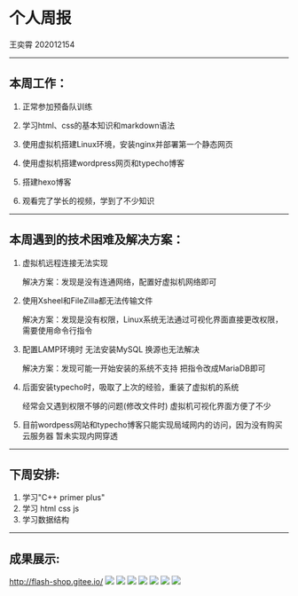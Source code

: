 # 个人周报
王奕霄 202012154

---

## 本周工作：

1. 正常参加预备队训练

2. 学习html、css的基本知识和markdown语法

3. 使用虚拟机搭建Linux环境，安装nginx并部署第一个静态网页

4. 使用虚拟机搭建wordpress网页和typecho博客

5. 搭建hexo博客

6. 观看完了学长的视频，学到了不少知识

---

## 本周遇到的技术困难及解决方案：

1. 虚拟机远程连接无法实现

   解决方案：发现是没有连通网络，配置好虚拟机网络即可
   
2. 使用Xsheel和FileZilla都无法传输文件

   解决方案：发现是没有权限，Linux系统无法通过可视化界面直接更改权限，需要使用命令行指令

3. 配置LAMP环境时 无法安装MySQL 换源也无法解决
   
   解决方案：发现可能一开始安装的系统不支持 把指令改成MariaDB即可

4. 后面安装typecho时，吸取了上次的经验，重装了虚拟机的系统

   经常会又遇到权限不够的问题(修改文件时)  虚拟机可视化界面方便了不少
   
5. 目前wordpess网站和typecho博客只能实现局域网内的访问，因为没有购买云服务器
   暂未实现内网穿透

---

## 下周安排:

1. 学习"C++ primer plus"
2. 学习 html css js
3. 学习数据结构

---

## 成果展示:

http://flash-shop.gitee.io/
![](https://github.com/Homie6324/NEUQ-ACMClub2020-Jishu-weekly/blob/main/%E7%8E%8B%E5%A5%95%E9%9C%84/%E5%B1%8F%E5%B9%95%E6%88%AA%E5%9B%BE%202021-01-12%20123844.jpg)
![](https://github.com/Homie6324/NEUQ-ACMClub2020-Jishu-weekly/blob/main/%E7%8E%8B%E5%A5%95%E9%9C%84/%E5%B1%8F%E5%B9%95%E6%88%AA%E5%9B%BE%202021-01-12%20131922.jpg)
![](https://github.com/Homie6324/NEUQ-ACMClub2020-Jishu-weekly/blob/main/%E7%8E%8B%E5%A5%95%E9%9C%84/%E5%B1%8F%E5%B9%95%E6%88%AA%E5%9B%BE%202021-01-12%20133701.jpg)
![](https://github.com/Homie6324/NEUQ-ACMClub2020-Jishu-weekly/blob/main/%E7%8E%8B%E5%A5%95%E9%9C%84/QQ%E6%88%AA%E5%9B%BE20210114192108.png)
![](https://github.com/Homie6324/NEUQ-ACMClub2020-Jishu-weekly/blob/main/%E7%8E%8B%E5%A5%95%E9%9C%84/%E5%B1%8F%E5%B9%95%E6%88%AA%E5%9B%BE%202021-01-12%20183420.jpg)
![](https://github.com/Homie6324/NEUQ-ACMClub2020-Jishu-weekly/blob/main/%E7%8E%8B%E5%A5%95%E9%9C%84/%E5%B1%8F%E5%B9%95%E6%88%AA%E5%9B%BE%202021-01-21%20115952.jpg)
![](https://github.com/Homie6324/NEUQ-ACMClub2020-Jishu-weekly/blob/main/%E7%8E%8B%E5%A5%95%E9%9C%84/QQ%E6%88%AA%E5%9B%BE20210114183248.png)
